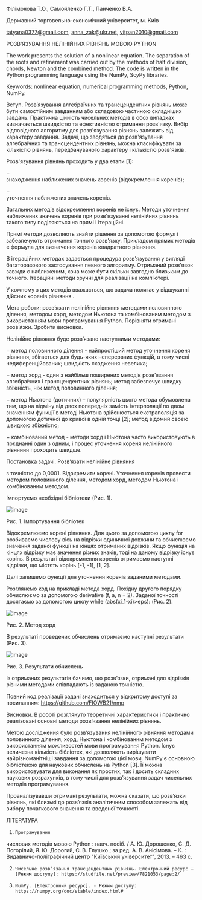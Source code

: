 Філімонова Т.О.,
Самойленко Г.Т., Панченко В.А.



Державний
торговельно-економічний університет, м. Київ



tatyana0377@gmail.com, anna_zak@ukr.net, vitpan2010@gmail.com



РОЗВ’ЯЗУВАННЯ НЕЛІНІЙНИХ РІВНЯНЬ МОВОЮ PYTHON



 The work presents the solution of a nonlinear equation. The separation of
the roots and refinement was carried out by the methods of half division,
chords, Newton and the combined method. The code is written in the Python
programming language using the NumPy, ScyPy libraries.



Keywords: nonlinear equation, numerical programming methods,
Python, NumPy.



 



Вступ. Розв’язування алгебраїчних та трансцендентних рівнянь може бути самостійним завданням або складовою частиною
складніших завдань. Практична цінність чисельних методів в обох випадках визначається
швидкістю та ефективністю отримання розв'язку. Вибір відповідного алгоритму для
розв'язування рівнянь залежить від характеру завдання. Задачі, що зводяться до
розв'язування алгебраїчних та трансцендентних рівнянь, можна класифікувати за
кількістю рівнянь, передбачуваного
характеру і кількістю розв'язків. 



Розв'язування
рівнянь проходить у два етапи [1]: 



−   
знаходження
наближених значень коренів (відокремлення коренів);



−   
уточнення
наближених значень коренів.



Загальних
методів відокремлення коренів не існує. Методи уточнення наближених значень
коренів при розв'язуванні нелінійних рівнянь такого типу поділяються на прямі і
ітераційні.



Прямі методи
дозволяють знайти рішення за допомогою формул і забезпечують отримання точного
розв'язку. Прикладом прямих методів є формула для визначення коренів квадратного
рівняння. 



В ітераційних
методах задається процедура розв'язування у вигляді багаторазового застосування
певного алгоритму. Отриманий розв'язок завжди є наближеним, хоча може бути
скільки завгодно близьким до точного. Ітераційні методи зручні для реалізації
на комп’ютері. 



У кожному з цих
методів вважається, що задача полягає у відшуканні дійсних коренів рівняння . 



Мета роботи: розв’язати нелінійне рівняння методами половинного
ділення, методом хорд, методом Ньютона та комбінованим методом з використанням
мови програмування Python. Порівняти
отримані розв’язки. Зробити висновки.



Нелінійне
рівняння буде розв’язано наступними методами:



−  метод половинного ділення   - найпростіший метод уточнення кореня
рівняння, збігається для будь-яких неперервних функцій, в тому числі
недиференційованих; швидкість сходження невелика;



−  метод хорд - один з найбільш
поширених методів розв’язання алгебраїчних і трансцендентних рівнянь; метод
забезпечує швидку збіжність, ніж метод половинного ділення;



−  метод Ньютона (дотичних) – популярність
цього метода обумовлена тим, що на відміну від двох попередніх замість
інтерполяції по двом значенням функції в методі Ньютона здійснюється екстраполяція
за допомогою дотичної до кривої в одній точці [2]; метод відомий своєю швидкою
збіжністю;



−  комбінований метод - методи хорд і
Ньютона часто використовують в поєднанні один з одним, і процес уточнення
кореня нелінійного рівняння проходить швидше.



 Постановка задачі. Розв’язати
нелінійне рівняння 





з точністю до 0,0001. Відокремити
корені. Уточнення коренів провести методом половинного ділення, методом хорд,
методом Ньютона і комбінованим методом.



Імпортуємо необхідні бібліотеки (Рис. 1).



 


![image](https://user-images.githubusercontent.com/90642321/192757922-3c60ad3e-c750-412f-8fd2-b77cf93f795f.png)


Рис. 1. Імпортування бібліотек




 



Відокремлюємо корені рівняння. Для цього за допомогою циклу for розбиваємо числову вісь на відрізки
одиничної довжини та обчислюємо значення заданої функції на кінцях отриманих
відрізків. Якщо функція на кінцях відрізку має значення різних знаків, тоді на
даному відрізку існує корінь.  В
результаті відокремлення коренів отримаємо наступні відрізки, що містять корінь
[-1, -1],  [1, 2]. 



Далі запишемо функції для уточнення коренів заданими методами.



Розглянемо код на прикладі метода хорд. Похідну другого порядку
обчислюємо за допомогою derivative (f, a, n = 2). Заданої точності досягаємо за
допомогою циклу while (abs(xi_1-xi)>eps): (Рис. 2). 



 



![image](https://user-images.githubusercontent.com/90642321/192757948-e4335913-6e11-4581-befe-12e3ba494242.png)


Рис. 2. Метод хорд



 



В результаті проведених обчислень отримаємо наступні результати (Рис.
3).



![image](https://user-images.githubusercontent.com/90642321/192758047-325364d8-4d77-44bc-9f82-927ba7f36edf.png)


Рис. 3. Результати обчислень



 



Із отриманих результатів бачимо, що розв’язки, отримані для відрізків різними
методами співпадають із заданою точністю.



Повний код реалізації задачі знаходиться у відкритому доступі за
посиланням: https://github.com/FIOWB21/nmp



Висновки. В роботі розглянуто теоретичні характеристики і практично
реалізовані основні методи розв’язання нелінійних рівнянь.



Метою дослідження було розв’язування нелінійного рівняння методами
половинного ділення, хорд, Ньютона і комбінованим методом з використанням
можливостей мови програмування Python. Існує величезна кількість бібліотек, які
дозволяють вирішувати найрізноманітніші завдання за допомогою цієї мови. NumPy є основною
бібліотекою для наукових обчислень на Python [3]. Її можна використовувати для
виконання як простих, так і досить складних наукових розрахунків, в тому числі
для розв’язування задач чисельних методів програмування.



Проаналізувавши отримані результати, можна сказати, що розв’язки
рівнянь, які близькі до розв’язків аналітичним способом залежать від вибору
початкового значення та введеної точності.



 



ЛІТЕРАТУРА



1.     Програмування
числових методів мовою Python : навч. посіб. / А. Ю. Дорошенко, С. Д.
Погорілий, Я. Ю. Дорогий, Є. В. Глушко ; за ред. А. В. Анісімова. – К. :
Видавничо-поліграфічний центр "Київський університет", 2013. – 463 с.



2.     Чисельне розв’язання трансцендентних рівнянь. Електронний ресурс – [Режим доступу]: https://studfile.net/preview/7821053/page:2/



3.     NumPy. [Електронний ресурс]. - Режим доступу: https://numpy.org/doc/stable/index.html#

